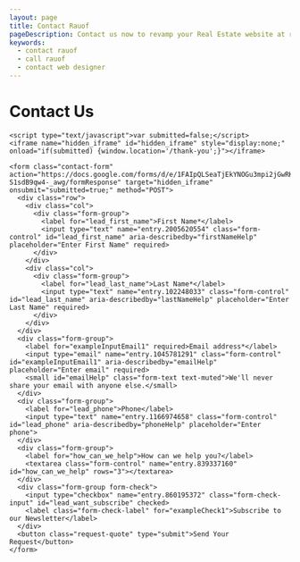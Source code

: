```yaml
---
layout: page
title: Contact Rauof
pageDescription: Contact us now to revamp your Real Estate website at rauof@rauof.com
keywords:
  - contact rauof
  - call rauof
  - contact web designer
---
```



<div id="contact-us">
  <h1>Contact Us</h1>
  <div class="container">

    <script type="text/javascript">var submitted=false;</script>
    <iframe name="hidden_iframe" id="hidden_iframe" style="display:none;"
    onload="if(submitted) {window.location='/thank-you';}"></iframe>

    <form class="contact-form" action="https://docs.google.com/forms/d/e/1FAIpQLSeaTjEkYNOGu3mpi2jGwRKos0_1u1P25rS-S1sdB9qw4-_awg/formResponse" target="hidden_iframe" onsubmit="submitted=true;" method="POST">
      <div class="row">
        <div class="col">
          <div class="form-group">
            <label for="lead_first_name">First Name*</label>
            <input type="text" name="entry.2005620554" class="form-control" id="lead_first_name" aria-describedby="firstNameHelp" placeholder="Enter First Name" required>
          </div>
        </div>
        <div class="col">
          <div class="form-group">
            <label for="lead_last_name">Last Name*</label>
            <input type="text" name="entry.102248033" class="form-control" id="lead_last_name" aria-describedby="lastNameHelp" placeholder="Enter Last Name" required>
          </div>
        </div>
      </div>
      <div class="form-group">
        <label for="exampleInputEmail1" required>Email address*</label>
        <input type="email" name="entry.1045781291" class="form-control" id="exampleInputEmail1" aria-describedby="emailHelp" placeholder="Enter email" required>
        <small id="emailHelp" class="form-text text-muted">We'll never share your email with anyone else.</small>
      </div>
      <div class="form-group">
        <label for="lead_phone">Phone</label>
        <input type="text" name="entry.1166974658" class="form-control" id="lead_phone" aria-describedby="phoneHelp" placeholder="Enter phone">
      </div>
      <div class="form-group">
        <label for="how_can_we_help">How can we help you?</label>
        <textarea class="form-control" name="entry.839337160" id="how_can_we_help" rows="3"></textarea>
      </div>
      <div class="form-group form-check">
        <input type="checkbox" name="entry.860195372" class="form-check-input" id="lead_want_subscribe" checked>
        <label class="form-check-label" for="exampleCheck1">Subscribe to our Newsletter</label>
      </div>
      <button class="request-quote" type="submit">Send Your Request</button>
    </form>
  </div>
</div>
